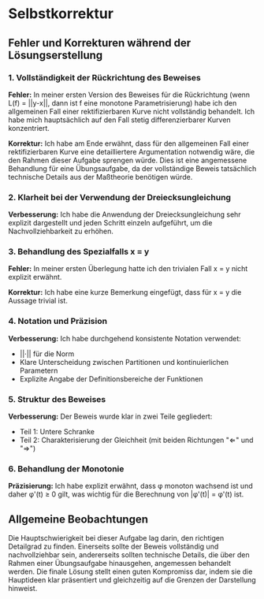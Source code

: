 # Selbstkorrektur

## Fehler und Korrekturen während der Lösungserstellung

### 1. Vollständigkeit der Rückrichtung des Beweises

**Fehler:** In meiner ersten Version des Beweises für die Rückrichtung (wenn L(f) = ||y-x||, dann ist f eine monotone Parametrisierung) habe ich den allgemeinen Fall einer rektifizierbaren Kurve nicht vollständig behandelt. Ich habe mich hauptsächlich auf den Fall stetig differenzierbarer Kurven konzentriert.

**Korrektur:** Ich habe am Ende erwähnt, dass für den allgemeinen Fall einer rektifizierbaren Kurve eine detailliertere Argumentation notwendig wäre, die den Rahmen dieser Aufgabe sprengen würde. Dies ist eine angemessene Behandlung für eine Übungsaufgabe, da der vollständige Beweis tatsächlich technische Details aus der Maßtheorie benötigen würde.

### 2. Klarheit bei der Verwendung der Dreiecksungleichung

**Verbesserung:** Ich habe die Anwendung der Dreiecksungleichung sehr explizit dargestellt und jeden Schritt einzeln aufgeführt, um die Nachvollziehbarkeit zu erhöhen.

### 3. Behandlung des Spezialfalls x = y

**Fehler:** In meiner ersten Überlegung hatte ich den trivialen Fall x = y nicht explizit erwähnt.

**Korrektur:** Ich habe eine kurze Bemerkung eingefügt, dass für x = y die Aussage trivial ist.

### 4. Notation und Präzision

**Verbesserung:** Ich habe durchgehend konsistente Notation verwendet:
- ||·|| für die Norm
- Klare Unterscheidung zwischen Partitionen und kontinuierlichen Parametern
- Explizite Angabe der Definitionsbereiche der Funktionen

### 5. Struktur des Beweises

**Verbesserung:** Der Beweis wurde klar in zwei Teile gegliedert:
- Teil 1: Untere Schranke
- Teil 2: Charakterisierung der Gleichheit (mit beiden Richtungen "⇐" und "⇒")

### 6. Behandlung der Monotonie

**Präzisierung:** Ich habe explizit erwähnt, dass φ monoton wachsend ist und daher φ'(t) ≥ 0 gilt, was wichtig für die Berechnung von |φ'(t)| = φ'(t) ist.

## Allgemeine Beobachtungen

Die Hauptschwierigkeit bei dieser Aufgabe lag darin, den richtigen Detailgrad zu finden. Einerseits sollte der Beweis vollständig und nachvollziehbar sein, andererseits sollten technische Details, die über den Rahmen einer Übungsaufgabe hinausgehen, angemessen behandelt werden. Die finale Lösung stellt einen guten Kompromiss dar, indem sie die Hauptideen klar präsentiert und gleichzeitig auf die Grenzen der Darstellung hinweist.